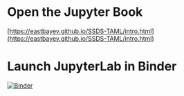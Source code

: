 # Open the Jupyter Book
[https://eastbayev.github.io/SSDS-TAML/intro.html](https://eastbayev.github.io/SSDS-TAML/intro.html)

# Launch JupyterLab in Binder
[![Binder](https://mybinder.org/badge_logo.svg)](https://mybinder.org/v2/gh/EastBayEv/SSDS-TAML/HEAD)

